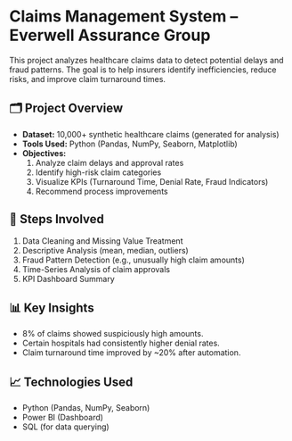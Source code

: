 # Claims Management System – Everwell Assurance Group

This project analyzes healthcare claims data to detect potential delays and fraud patterns.
The goal is to help insurers identify inefficiencies, reduce risks, and improve claim turnaround times.

## 🗂️ Project Overview
- **Dataset:** 10,000+ synthetic healthcare claims (generated for analysis)
- **Tools Used:** Python (Pandas, NumPy, Seaborn, Matplotlib)
- **Objectives:**
  1. Analyze claim delays and approval rates
  2. Identify high-risk claim categories
  3. Visualize KPIs (Turnaround Time, Denial Rate, Fraud Indicators)
  4. Recommend process improvements

## 🧰 Steps Involved
1. Data Cleaning and Missing Value Treatment
2. Descriptive Analysis (mean, median, outliers)
3. Fraud Pattern Detection (e.g., unusually high claim amounts)
4. Time-Series Analysis of claim approvals
5. KPI Dashboard Summary

## 📊 Key Insights
- 8% of claims showed suspiciously high amounts.
- Certain hospitals had consistently higher denial rates.
- Claim turnaround time improved by ~20% after automation.

## 📈 Technologies Used
- Python (Pandas, NumPy, Seaborn)
- Power BI (Dashboard)
- SQL (for data querying)
